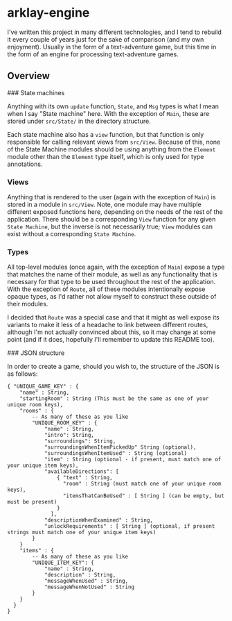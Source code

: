 # arklay-engine

I've written this project in many different technologies, and I tend to rebuild it every couple of years just for the sake of comparison (and my own enjoyment). Usually in the form of a text-adventure game, but this time in the form of an engine for processing text-adventure games.

## Overview

### State machines

Anything with its own `update` function, `State`, and `Msg` types is what I mean when I say "State machine" here. With the exception of `Main`, these are stored under `src/State/` in the directory structure. 

Each state machine also has a `view` function, but that function is only responsible for calling relevant views from `src/View`. Because of this, none of the State Machine modules should be using anything from the `Element` module other than the `Element` type itself, which is only used for type annotations.

### Views 

Anything that is rendered to the user (again with the exception of `Main`) is stored in a module in `src/View`. Note, one module may have multiple different exposed functions here, depending on the needs of the rest of the application. There should be a corresponding `View` function for any given `State Machine`, but the inverse is not necessarily true; `View` modules can exist without a corresponding `State Machine`. 

### Types

All top-level modules (once again, with the exception of `Main`) expose a type that matches the name of their module, as well as any functionality that is necessary for that type to be used throughout the rest of the application. With the exception of `Route`, all of these modules intentionally expose opaque types, as I'd rather not allow myself to construct these outside of their modules.

I decided that `Route` was a special case and that it might as well expose its variants to make it less of a headache to link between different routes, although I'm not actually convinced about this, so it may change at some point (and if it does, hopefully I'll remember to update this README too).

### JSON structure

In order to create a game, should you wish to, the structure of the JSON is as follows: 

```
{ "UNIQUE_GAME_KEY" : {
    "name" : String,
    "startingRoom" : String (This must be the same as one of your unique room keys),
    "rooms" : {
        -- As many of these as you like
        "UNIQUE_ROOM_KEY" : {
            "name" : String,
            "intro": String,
            "surroundings": String,
            "surroundingsWhenItemPickedUp" String (optional),
            "surroundingsWhenItemUsed" : String (optional)
            "item" : String (optional - if present, must match one of your unique item keys),
            "availableDirections": [
                { "text" : String,
                  "room" : String (must match one of your unique room keys),
                  "itemsThatCanBeUsed" : [ String ] (can be empty, but must be present)
                }
              ],
            "descriptionWhenExamined" : String,
            "unlockRequirements" : [ String ] (optional, if present strings must match one of your unique item keys)
        }
    }
    "items" : {
        -- As many of these as you like
        "UNIQUE_ITEM_KEY": {
            "name" : String,
            "description" : String,
            "messageWhenUsed" : String,
            "messageWhenNotUsed" : String
        }
    }
  }
}
```
